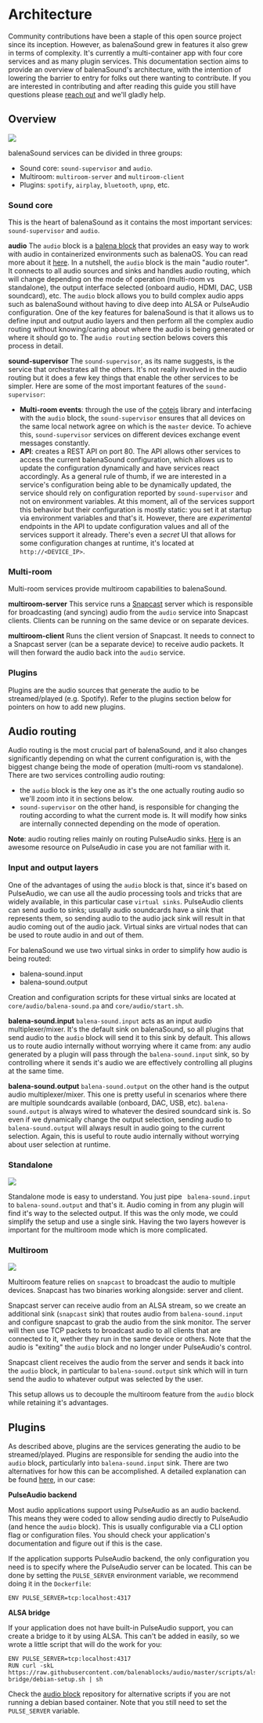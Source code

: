 # Architecture

Community contributions have been a staple of this open source project since its inception. However, as balenaSound grew in features it also grew in terms of complexity. It's currently a multi-container app with four core services and as many plugin services. This documentation section aims to provide an overview of balenaSound's architecture, with the intention of lowering the barrier to entry for folks out there wanting to contribute. If you are interested in contributing and after reading this guide you still have questions please [reach out](../docs/support#contact-us) and we'll gladly help.

## Overview

![](https://raw.githubusercontent.com/balena-labs-projects/balena-sound/master/docs/images/arch-overview.png)

balenaSound services can be divided in three groups:
- Sound core: `sound-supervisor` and `audio`. 
- Multiroom: `multiroom-server` and `multiroom-client`
- Plugins: `spotify`, `airplay`, `bluetooth`, `upnp`, etc.

### Sound core

This is the heart of balenaSound as it contains the most important services: `sound-supervisor` and `audio`. 

**audio**
The `audio` block is a [balena block](https://www.balena.io/blog/introducing-balenablocks-jumpstart-your-iot-app-development/) that provides an easy way to work with audio in containerized environments such as balenaOS. You can read more about it [here](https://github.com/balenablocks/audio). In a nutshell, the `audio` block is the main "audio router". It connects to all audio sources and sinks and handles audio routing, which will change depending on the mode of operation (multi-room vs standalone), the output interface selected (onboard audio, HDMI, DAC, USB soundcard), etc. The `audio` block allows you to build complex audio apps such as balenaSound without having to dive deep into ALSA or PulseAudio configuration. One of the key features for balenaSound is that it allows us to define input and output audio layers and then perform all the complex audio routing without knowing/caring about where the audio is being generated or where it should go to. The `audio routing` section belows covers this process in detail.


**sound-supervisor**
The `sound-supervisor`, as its name suggests, is the service that orchestrates all the others. It's not really involved in the audio routing but it does a few key things that enable the other services to be simpler. Here are some of the most important features of the `sound-supervisor`:

- **Multi-room events**: through the use of the [cotejs](https://github.com/dashersw/cote) library and interfacing with the `audio` block, the `sound-supervisor` ensures that all devices on the same local network agree on which is the `master` device. To achieve this, `sound-supervisor` services on different devices exchange event messages constantly.
- **API**: creates a REST API on port 80. The API allows other services to access the current balenaSound configuration, which allows us to update the configuration dynamically and have services react accordingly. As a general rule of thumb, if we are interested in a service's configuration being able to be dynamically updated, the service should rely on configuration reported by `sound-supervisor` and not on environment variables. At this moment, all of the services support this behavior but their configuration is mostly static: you set it at startup via environment variables and that's it. However, there are *experimental* endpoints in the API to update configuration values and all of the services support it already. There's even a *secret* UI that allows for some configuration changes at runtime, it's located at `http://<DEVICE_IP>`.

### Multi-room

Multi-room services provide multiroom capabilities to balenaSound.

**multiroom-server**
This service runs a [Snapcast](https://github.com/badaix/snapcast) server which is responsible for broadcasting (and syncing) audio from the `audio` service into Snapcast clients. Clients can be running on the same device or on separate devices.

**multiroom-client**
Runs the client version of Snapcast. It needs to connect to a Snapcast server (can be a separate device) to receive audio packets. It will then forward the audio back into the `audio` service.

### Plugins

Plugins are the audio sources that generate the audio to be streamed/played (e.g. Spotify). Refer to the plugins section below for pointers on how to add new plugins.

## Audio routing

Audio routing is the most crucial part of balenaSound, and it also changes significantly depending on what the current configuration is, with the biggest change being the mode of operation (multi-room vs standalone). There are two services controlling audio routing:

- the `audio` block is the key one as it's the one actually routing audio so we'll zoom into it in sections below.
- `sound-supervisor` on the other hand, is responsible for changing the routing according to what the current mode is. It will modify how sinks are internally connected depending on the mode of operation.

**Note**: audio routing relies mainly on routing PulseAudio sinks. [Here](https://gavv.github.io/articles/pulseaudio-under-the-hood/) is an awesome resource on PulseAudio in case you are not familiar with it.

### Input and output layers

One of the advantages of using the `audio` block is that, since it's based on PulseAudio, we can use all the audio processing tools and tricks that are widely available, in this particular case `virtual sinks`. PulseAudio clients can send audio to sinks; usually audio soundcards have a sink that represents them, so sending audio to the audio jack sink will result in that audio coming out of the audio jack. Virtual sinks are virtual nodes that can be used to route audio in and out of them. 

For balenaSound we use two virtual sinks in order to simplify how audio is being routed:
- balena-sound.input
- balena-sound.output

Creation and configuration scripts for these virtual sinks are located at `core/audio/balena-sound.pa` and `core/audio/start.sh`.

**balena-sound.input**
`balena-sound.input` acts as an input audio multiplexer/mixer. It's the default sink on balenaSound, so all plugins that send audio to the `audio` block will send it to this sink by default. This allows us to route audio internally without worrying where it came from: any audio generated by a plugin will pass through the `balena-sound.input` sink, so by controlling where it sends it's audio we are effectively controlling all plugins at the same time. 

**balena-sound.output**
`balena-sound.output` on the other hand is the output audio multiplexer/mixer. This one is pretty useful in scenarios where there are multiple soundcards available (onboard, DAC, USB, etc). `balena-sound.output` is always wired to whatever the desired soundcard sink is. So even if we dynamically change the output selection, sending audio to `balena-sound.output` will always result in audio going to the current selection. Again, this is useful to route audio internally without worrying about user selection at runtime.

### Standalone
![](https://raw.githubusercontent.com/balena-labs-projects/balena-sound/master/docs/images/arch-standalone.png)

Standalone mode is easy to understand. You just pipe ` balena-sound.input` to `balena-sound.output` and that's it. Audio coming in from any plugin will find it's way to the selected output. If this was the only mode, we could simplify the setup and use a single sink. Having the two layers however is important for the multiroom mode which is more complicated.


### Multiroom
![](https://raw.githubusercontent.com/balena-labs-projects/balena-sound/master/docs/images/arch-multiroom.png)

Multiroom feature relies on `snapcast` to broadcast the audio to multiple devices. Snapcast has two binaries working alongside: server and client.

Snapcast server can receive audio from an ALSA stream, so we create an additional sink (`snapcast` sink) that routes audio from `balena-sound.input` and configure snapcast to grab the audio from the sink monitor. The server will then use TCP packets to broadcast audio to all clients that are connected to it, wether they run in the same device or others. Note that the audio is "exiting" the `audio` block and no longer under PulseAudio's control.

Snapcast client receives the audio from the server and sends it back into the `audio` block, in particular to `balena-sound.output` sink which will in turn send the audio to whatever output was selected by the user.

This setup allows us to decouple the multiroom feature from the `audio` block while retaining it's advantages.

## Plugins

As described above, plugins are the services generating the audio to be streamed/played. Plugins are responsible for sending the audio into the `audio` block, particularly into `balena-sound.input` sink. There are two alternatives for how this can be accomplished. A detailed explanation can be found [here](https://github.com/balenablocks/audio#usage), in our case:

**PulseAudio backend**

Most audio applications support using PulseAudio as an audio backend. This means they were coded to allow sending audio directly to PulseAudio (and hence the `audio` block). This is usually configurable via a CLI option flag or configuration files. You should check your application's documentation and figure out if this is the case.

If the application supports PulseAudio backend, the only configuration you need is to specify where the PulseAudio server can be located. This can be done by setting the `PULSE_SERVER` environment variable, we recommend doing it in the `Dockerfile`:

```
ENV PULSE_SERVER=tcp:localhost:4317
```

**ALSA bridge**

If your application does not have built-in PulseAudio support, you can create a bridge to it by using ALSA. This can't be added in easily, so we wrote a little script that will do the work for you:

```
ENV PULSE_SERVER=tcp:localhost:4317
RUN curl -skL https://raw.githubusercontent.com/balenablocks/audio/master/scripts/alsa-bridge/debian-setup.sh | sh
```

Check the [audio block](https://github.com/balenablocks/audio/tree/master/scripts/alsa-bridge) repository for alternative scripts if you are not running a debian based container.
Note that you still need to set the `PULSE_SERVER` variable.
